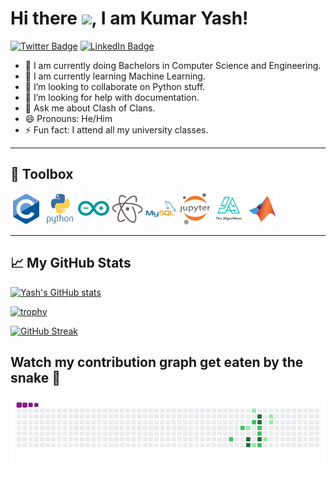 # Hi there <img src="https://raw.githubusercontent.com/MartinHeinz/MartinHeinz/master/wave.gif" width="30px">, I am Kumar Yash!

[![Twitter Badge](https://img.shields.io/badge/Twitter-Profile-informational?style=flat&logo=twitter&logoColor=white&color=1CA2F1)](https://twitter.com/kumarYash_18)
[![LinkedIn Badge](https://img.shields.io/badge/LinkedIn-Profile-informational?style=flat&logo=linkedin&logoColor=white&color=0D76A8)](https://www.linkedin.com/in/kumar-yash-337a73178/)

- 🔭 I am currently doing Bachelors in Computer Science and Engineering.
- 🌱 I am currently learning Machine Learning.
- 👯 I’m looking to collaborate on Python stuff.
- 🤔 I’m looking for help with documentation.
- 💬 Ask me about Clash of Clans.
- 😄 Pronouns: He/Him
- ⚡ Fun fact: I attend all my university classes.

---

## 🧰 Toolbox

<img src="https://github.com/devicons/devicon/blob/master/icons/c/c-original.svg" alt="C Logo" width="50" height="50"/> <img src="https://github.com/devicons/devicon/blob/master/icons/python/python-original-wordmark.svg" alt="Python Logo" width="50" height="50"/> <img src="https://github.com/devicons/devicon/blob/master/icons/arduino/arduino-original.svg" alt="Arduino Logo" width="50" height="50"/> <img src="https://github.com/devicons/devicon/blob/master/icons/atom/atom-original.svg" alt="Atom Logo" width="50" height="50"/> <img src="https://github.com/devicons/devicon/blob/master/icons/mysql/mysql-original-wordmark.svg" alt="MySQL Logo" width="50" height="50"/> <img src="https://github.com/devicons/devicon/blob/master/icons/jupyter/jupyter-original-wordmark.svg" alt="Jupyter Logo" width="50" height="50"/> <img src="https://github.com/devicons/devicon/blob/master/icons/thealgorithms/thealgorithms-original-wordmark.svg" alt="TheAlgorithms Logo" width="50" height="50"/> <img src="https://github.com/devicons/devicon/blob/master/icons/matlab/matlab-original.svg" alt="MatLab Logo" width="50" height="50"/>

---

## &#x1f4c8; My GitHub Stats

[![Yash's GitHub stats](https://github-readme-stats.vercel.app/api?username=kumaryash18&theme=synthwave)](https://github.com/anuraghazra/github-readme-stats)

[![trophy](https://github-profile-trophy.vercel.app/?username=kumaryash18&theme=oldie&row=1)](https://github.com/ryo-ma/github-profile-trophy)

[![GitHub Streak](http://github-readme-streak-stats.herokuapp.com?user=kumaryash18&theme=merko&date_format=M%20j%5B%2C%20Y%5D)](https://git.io/streak-stats)

## Watch my contribution graph get eaten by the snake 🐍

![snake gif](https://github.com/kumaryash18/kumaryash18/blob/output/github-contribution-grid-snake.gif)
